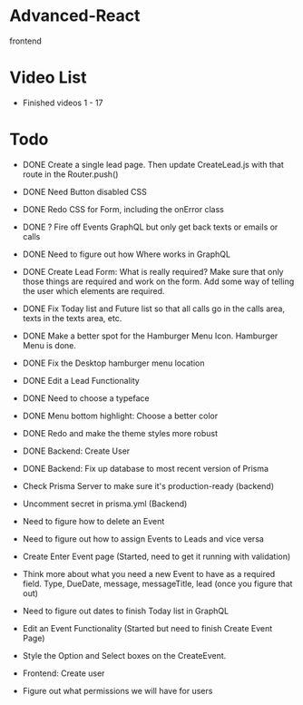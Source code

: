 # Advanced-React

frontend

# Video List

-   Finished videos 1 - 17

# Todo

-   DONE Create a single lead page. Then update CreateLead.js with that route in the Router.push()
-   DONE Need Button disabled CSS
-   DONE Redo CSS for Form, including the onError class
-   DONE ? Fire off Events GraphQL but only get back texts or emails or calls
-   DONE Need to figure out how Where works in GraphQL
-   DONE Create Lead Form: What is really required? Make sure that only those things are required and work on the form. Add some way of telling the user which elements are required.
-   DONE Fix Today list and Future list so that all calls go in the calls area, texts in the texts area, etc.
-   DONE Make a better spot for the Hamburger Menu Icon. Hamburger Menu is done.
-   DONE Fix the Desktop hamburger menu location
-   DONE Edit a Lead Functionality
-   DONE Need to choose a typeface
-   DONE Menu bottom highlight: Choose a better color
-   DONE Redo and make the theme styles more robust
-   DONE Backend: Create User
-   DONE Backend: Fix up database to most recent version of Prisma

-   Check Prisma Server to make sure it's production-ready (backend)
-   Uncomment secret in prisma.yml (Backend)
-   Need to figure how to delete an Event
-   Need to figure out how to assign Events to Leads and vice versa
-   Create Enter Event page (Started, need to get it running with validation)
-   Think more about what you need a new Event to have as a required field. Type, DueDate, message, messageTitle, lead (once you figure that out)
-   Need to figure out dates to finish Today list in GraphQL
-   Edit an Event Functionality (Started but need to finish Create Event Page)
-   Style the Option and Select boxes on the CreateEvent.
-   Frontend: Create user
-   Figure out what permissions we will have for users
